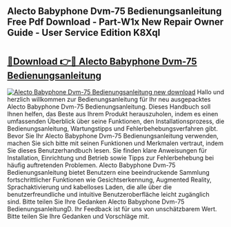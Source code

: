 ## Alecto Babyphone Dvm-75 Bedienungsanleitung Free Pdf Download - Part-W1x New Repair Owner Guide - User Service Edition K8XqI

# <h2><a href="http://df2vc1u.blite.top/?on=Alecto+Babyphone+Dvm-75+Bedienungsanleitung">🔗Download 👉🔴 Alecto Babyphone Dvm-75 Bedienungsanleitung</a></h2>

[![Alecto Babyphone Dvm-75 Bedienungsanleitung new download](https://i.imgur.com/lujVjoI.png)](http://df2vc1u.blite.top/?on=Alecto+Babyphone+Dvm-75+Bedienungsanleitung)
Hallo und herzlich willkommen zur Bedienungsanleitung für Ihr neu ausgepacktes Alecto Babyphone Dvm-75 Bedienungsanleitung. Dieses Handbuch soll Ihnen helfen, das Beste aus Ihrem Produkt herauszuholen, indem es einen umfassenden Überblick über seine Funktionen, den Installationsprozess, die Bedienungsanleitung, Wartungstipps und Fehlerbehebungsverfahren gibt. Bevor Sie Ihr Alecto Babyphone Dvm-75 Bedienungsanleitung verwenden, machen Sie sich bitte mit seinen Funktionen und Merkmalen vertraut, indem Sie dieses Benutzerhandbuch lesen. Sie finden klare Anweisungen für Installation, Einrichtung und Betrieb sowie Tipps zur Fehlerbehebung bei häufig auftretenden Problemen. Alecto Babyphone Dvm-75 Bedienungsanleitung bietet Benutzern eine beeindruckende Sammlung fortschrittlicher Funktionen wie Gesichtserkennung, Augmented Reality, Sprachaktivierung und kabelloses Laden, die alle über die benutzerfreundliche und intuitive Benutzeroberfläche leicht zugänglich sind. Bitte teilen Sie Ihre Gedanken Alecto Babyphone Dvm-75 BedienungsanleitungD. Ihr Feedback ist für uns von unschätzbarem Wert. Bitte teilen Sie Ihre Gedanken und Vorschläge mit.
